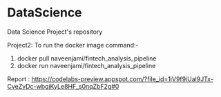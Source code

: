 # DataScience
Data Science Project's repository

Project2:
To run the docker image command:-
1. docker pull naveenjami/fintech_analysis_pipeline
2. docker run naveenjami/fintech_analysis_pipeline


Report :
https://codelabs-preview.appspot.com/?file_id=1jV9f9iUal9JTx-CveZvDc-wbgjKyLe8HF_s0nqZbF2g#0
